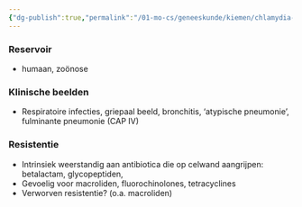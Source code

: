 ```yaml
---
{"dg-publish":true,"permalink":"/01-mo-cs/geneeskunde/kiemen/chlamydia-spp/","noteIcon":"","created":"2024-11-24T10:57:18.212+01:00","updated":"2024-12-29T13:58:43.346+01:00"}
---
```


### Reservoir

- humaan, zoönose

  

### Klinische beelden

- Respiratoire infecties, griepaal beeld, bronchitis, ‘atypische pneumonie’, fulminante pneumonie (CAP IV)

  

### Resistentie

- Intrinsiek weerstandig aan antibiotica die op celwand aangrijpen: betalactam, glycopeptiden,
- Gevoelig voor macroliden, fluorochinolones, tetracyclines
- Verworven resistentie? (o.a. macroliden)